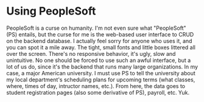 # Using PeopleSoft

PeopleSoft is a curse on humanity.  I'm not even sure what "PeopleSoft" (PS) entails, but the curse for me is the web-based user interface to CRUD on the backend database. I actually feel sorry for anyone who uses it, and you can spot it a mile away. The tight, small fonts and little boxes littered all over the screen. There's no responsive behavior, it's ugly, slow and unintuitive.   No one should be forced to use such an awful interface, but a lot of us do, since it's the backend that runs many large organizations. In my case, a major American university. I must use PS to tell the university about my local department's scheduling plans for upcoming terms (what classes, where, times of day, intructor names, etc.). From here, the data goes to student registration pages (also some derivative of PS), payroll, etc. Yuk.
